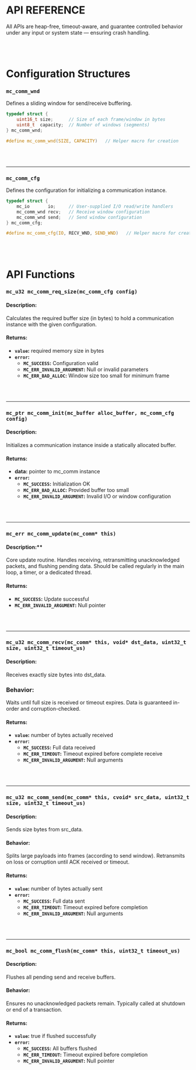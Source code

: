 # API REFERENCE

All APIs are heap-free, timeout-aware, and guarantee controlled behavior under any input or system state — ensuring crash handling.


<br>
<br>

# Configuration Structures

### `mc_comm_wnd`

Defines a sliding window for send/receive buffering.

```c
typedef struct {
    uint16_t size;      // Size of each frame/window in bytes
    uint8_t  capacity;  // Number of windows (segments)
} mc_comm_wnd;

#define mc_comm_wnd(SIZE, CAPACITY)   // Helper macro for creation
```


<br>
<br>

---

### `mc_comm_cfg`

Defines the configuration for initializing a communication instance.

```c
typedef struct {
    mc_io       io;     // User-supplied I/O read/write handlers
    mc_comm_wnd recv;   // Receive window configuration
    mc_comm_wnd send;   // Send window configuration
} mc_comm_cfg;

#define mc_comm_cfg(IO, RECV_WND, SEND_WND)   // Helper macro for creation
```


<br>
<br>

# API Functions

### `mc_u32 mc_comm_req_size(mc_comm_cfg config)`

#### Description:
Calculates the required buffer size (in bytes) to hold a communication instance with the given configuration.

#### Returns:
- **`value`:** required memory size in bytes
- **`error`:**
  - **`MC_SUCCESS`:** Configuration valid
  - **`MC_ERR_INVALID_ARGUMENT`:** Null or invalid parameters
  - **`MC_ERR_BAD_ALLOC`:** Window size too small for minimum frame



<br>
<br>

--- 

### `mc_ptr mc_comm_init(mc_buffer alloc_buffer, mc_comm_cfg config)`

#### Description:
Initializes a communication instance inside a statically allocated buffer.

#### Returns:
- **data:** pointer to mc_comm instance
- **`error`:**
  - **`MC_SUCCESS`:** Initialization OK
  - **`MC_ERR_BAD_ALLOC`:** Provided buffer too small
  - **`MC_ERR_INVALID_ARGUMENT`:** Invalid I/O or window configuration



<br>
<br>

--- 

### `mc_err mc_comm_update(mc_comm* this)`

#### Description:** 
Core update routine.
Handles receiving, retransmitting unacknowledged packets, and flushing pending data.
Should be called regularly in the main loop, a timer, or a dedicated thread.

#### Returns:
- **`MC_SUCCESS`:** Update successful
- **`MC_ERR_INVALID_ARGUMENT`:** Null pointer



<br>
<br>

--- 

### `mc_u32 mc_comm_recv(mc_comm* this, void* dst_data, uint32_t size, uint32_t timeout_us)`
#### Description:
Receives exactly size bytes into dst_data.

### Behavior:
Waits until full size is received or timeout expires.
Data is guaranteed in-order and corruption-checked.

#### Returns:
- **`value`:** number of bytes actually received
- **`error`:**
  - **`MC_SUCCESS`:** Full data received
  - **`MC_ERR_TIMEOUT`:** Timeout expired before complete receive
  - **`MC_ERR_INVALID_ARGUMENT`:** Null arguments



<br>
<br>

--- 

### `mc_u32 mc_comm_send(mc_comm* this, cvoid* src_data, uint32_t size, uint32_t timeout_us)`

#### Description:
Sends size bytes from src_data.

#### Behavior:
Splits large payloads into frames (according to send window).
Retransmits on loss or corruption until ACK received or timeout.

#### Returns:
- **`value`:** number of bytes actually sent
- **`error`:**
  - **`MC_SUCCESS`:** Full data sent
  - **`MC_ERR_TIMEOUT`:** Timeout expired before completion
  - **`MC_ERR_INVALID_ARGUMENT`:** Null arguments



<br>
<br>

--- 

### `mc_bool mc_comm_flush(mc_comm* this, uint32_t timeout_us)`

#### Description:
Flushes all pending send and receive buffers.

#### Behavior:
Ensures no unacknowledged packets remain.
Typically called at shutdown or end of a transaction.

#### Returns:
- **`value`:** true if flushed successfully
- **`error`:**
  - **`MC_SUCCESS`:** All buffers flushed
  - **`MC_ERR_TIMEOUT`:** Timeout expired before completion
  - **`MC_ERR_INVALID_ARGUMENT`:** Null pointer

